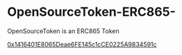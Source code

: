 # OpenSourceToken-ERC865-
OpenSourceToken is an ERC865 Token

[0x1416401E8065Deae6FE145c1cCE0225A9834591c](https://etherscan.io/token/0x1416401e8065deae6fe145c1cce0225a9834591c)
